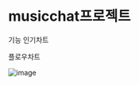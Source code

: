 # musicchat프로젝트

기능
인기차트

플로우차트

![image](https://github.com/user-attachments/assets/4c28dbc0-0307-4fc2-b2dd-7558d7f716b1)
